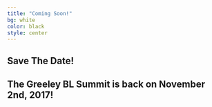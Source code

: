 ```yaml
---
title: "Coming Soon!"
bg: white
color: black
style: center
---
```


## Save The Date!

## The Greeley BL Summit is back on November 2nd, 2017!
